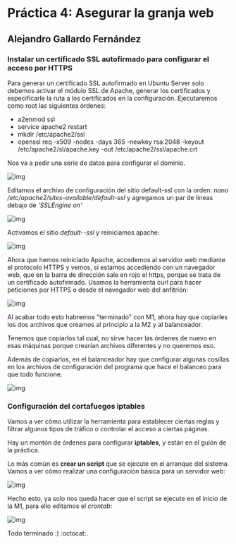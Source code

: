 # Práctica 4: Asegurar la granja web
## Alejandro Gallardo Fernández

### Instalar un certificado SSL autofirmado para configurar el acceso por HTTPS
Para generar un certificado SSL autofirmado en Ubuntu Server solo debemos 
activar el módulo SSL de Apache, generar los certificados y especificarle 
la ruta a los certificados en la configuración. Ejecutaremos como root las 
siguientes órdenes:
* a2enmod ssl
* service apache2 restart
* mkdir /etc/apache2/ssl
* openssl req -x509 -nodes -days 365 -newkey rsa:2048 -keyout 
/etc/apache2/sl/apache.key -out /etc/apache2/ssl/apache.crt

Nos va a pedir una serie de datos para configurar el dominio.

![img](https://github.com/Taunerify/SWAP-2018/blob/master/Practicas/p4/img/install_ssl.png)

Editamos el archivo de configuración del sitio default-ssl con la 
orden: *nano /etc/apache2/sites-available/default-ssl* y agregamos un par 
de lineas debajo de *'SSLEngine on'*

![img](https://github.com/Taunerify/SWAP-2018/blob/master/Practicas/p4/img/sslengine.png)

Activamos el sitio *default--ssl* y reiniciamos apache:

![img](https://github.com/Taunerify/SWAP-2018/blob/master/Practicas/p4/img/default_ssl.png)

Ahora que hemos reiniciado Apache, accedemos al servidor web mediante el 
protocolo HTTPS y vemos, si estamos accediendo con un navegador web, que en 
la barra de dirección sale en rojo el https, porque se trata de un 
certificado autofirmado.
Usamos la herramienta curl para hacer peticiones por HTTPS o desde el navegador web del anfitrión:

![img](https://github.com/Taunerify/SWAP-2018/blob/master/Practicas/p4/img/https_m1.png)

Al acabar todo esto habremos "terminado" con M1, ahora hay que copiarles 
los dos archivos que creamos al principio a la M2 y al balanceador.

Tenemos que copiarlos tal cual, no sirve hacer las órdenes de nuevo en esas 
máquinas porque crearían archivos diferentes y no queremos eso.

Además de copiarlos, en el balanceador hay que configurar algunas cosillas 
en los archivos de configuración del programa que hace el balanceo para que 
todo funcione.

![img](https://github.com/Taunerify/SWAP-2018/blob/master/Practicas/p4/img/conf_nginx.png)

### Configuración del cortafuegos iptables
Vamos a ver cómo utilizar la herramienta para establecer ciertas reglas y 
filtrar algunos tipos de tráfico o controlar el acceso a ciertas páginas.

Hay un montón de órdenes para configurar **iptables**, y están en el guión 
de la práctica.

Lo más común es **crear un script** que se ejecute en el arranque del 
sistema. Vamos a ver cómo realizar una configuración básica para un 
servidor web:

![img](https://github.com/Taunerify/SWAP-2018/blob/master/Practicas/p4/img/conf_cortafuegos.png)

Hecho esto, ya solo nos queda hacer que el script se ejecute en el inicio 
de la M1, para ello editamos el *crontab*:

![img](https://github.com/Taunerify/SWAP-2018/blob/master/Practicas/p4/img/crontab_m1.png)

Todo terminado :) :octocat:.

